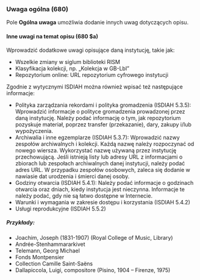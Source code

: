 ### Uwaga ogólna (680)

Pole **Ogólna uwaga** umożliwia dodanie innych uwag dotyczących opisu.

#### Inne uwagi na temat opisu (680 $a)

Wprowadzić dodatkowe uwagi opisujące daną instytucję, takie jak:

- Wszelkie zmiany w siglum biblioteki RISM
- Klasyfikacja kolekcji, np. „Kolekcja w GB-Lbl”
- Repozytorium online: URL repozytorium cyfrowego instytucji

Zgodnie z wytycznymi ISDIAH można również wpisać też następujące informacje:
- Polityka zarządzania rekordami i polityka gromadzenia (ISDIAH 5.3.5): Wprowadzić informacje o polityce gromadzenia prowadzonej przez daną instytucję. Należy podać informację o tym, jak repozytorium pozyskuje materiał, poprzez transfer (przekazanie), dary, zakupy i/lub wypożyczenia.
- Archiwalia i inne egzemplarze (ISDIAH 5.3.7): Wprowadzić nazwy zespołów archiwalnych i kolekcji. Każdą nazwę należy rozpoczynać od nowego wiersza. Wykorzystać nazwę używaną przez instytucję przechowującą. Jeśli istnieją listy lub adresy URL z informacjami o zbiorach lub zespołach archiwalnych danej instytucji, należy podać adres URL. W przypadku zespołów osobowych, zaleca się dodanie w nawiasie dat urodzenia i śmierci danej osoby.
- Godziny otwarcia (ISDIAH 5.4.1): Należy podać informacje o godzinach otwarcia oraz dniach, kiedy instytucja jest nieczynna. Informacje te należy podać, gdy nie są łatwo dostępne w Internecie.
- Warunki i wymagania w zakresie dostępu i korzystania (ISDIAH 5.4.2)
- Usługi reprodukcyjne (ISDIAH 5.5.2)


##### Przykłady:

- Joachim, Joseph (1831-1907) (Royal College of Music, Library)
- Andrée-Stenhammararkivet
- Telemann, Georg Michael
- Fonds Montpensier
- Collection Camille Saint-Saëns
- Dallapiccola, Luigi, compositore (Pisino, 1904 – Firenze, 1975)
